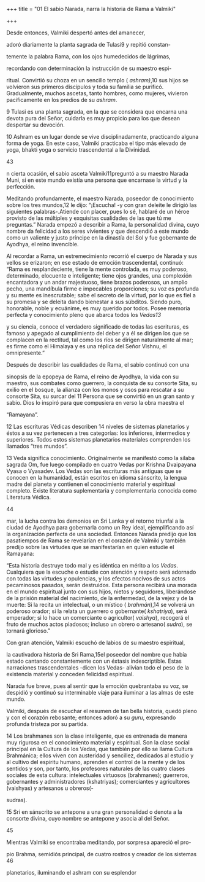 +++
title = "01 El sabio Narada, narra la historia de Rama a Valmiki"

+++



Desde entonces, Valmiki despertó antes del amanecer, 

adoró diariamente la planta sagrada de Tulasi9 y repitió constan-

temente la palabra Rama, con los ojos humedecidos de lágrimas, 

recordando con determinación la instrucción de su maestro espi-

ritual. Convirtió su choza en un sencillo templo \( *ashram\)*,10 sus hijos se volvieron sus primeros discípulos y toda su familia se purificó. Gradualmente, muchos ascetas, tanto hombres, como mujeres, vivieron pacíficamente en los predios de su *ashram*. 

9 Tulasi es una planta sagrada, en la que se considera que encarna una devota pura del Señor, cuidarla es muy propicio para los que desean despertar su devoción. 

10 Ashram es un lugar donde se vive disciplinadamente, practicando alguna forma de yoga. En este caso, Valmiki practicaba el tipo más elevado de yoga, bhakti yoga o servicio trascendental a la Divinidad. 

43



n cierta ocasión, el sabio asceta Valmiki11preguntó a su maestro Narada Muni, si en este mundo existía una persona que encarnase la virtud y la perfección. 

Meditando profundamente, el maestro Narada, poseedor de conocimiento sobre los tres mundos,12 le dijo: “¡Escucha\! -y con gran deleite le dirigió las siguientes palabras-.Atiende con placer, pues lo sé, hablaré de un héroe provisto de las múltiples y exquisitas cualidades de las que tú me preguntas.” Narada empezó a describir a Rama, la personalidad divina, cuyo nombre da felicidad a los seres vivientes y que descendió a este mundo como un valiente y justo príncipe en la dinastía del Sol y fue gobernante de Ayodhya, el reino invencible. 

Al recordar a Rama, un estremecimiento recorrió el cuerpo de Narada y sus vellos se erizaron; en ese estado de emoción trascendental, continuó: “Rama es resplandeciente, tiene la mente controlada, es muy poderoso, determinado, elocuente e inteligente; tiene ojos grandes, una complexión encantadora y un andar majestuoso, tiene brazos poderosos, un amplio pecho, una mandíbula firme e impecables proporciones; su voz es profunda y su mente es inescrutable; sabe el secreto de la virtud, por lo que es fiel a su promesa y se deleita dando bienestar a sus súbditos. Siendo puro, honorable, noble y ecuánime, es muy querido por todos. Posee memoria perfecta y conocimiento pleno que abarca todos los *Vedas13* 

y su ciencia, conoce el verdadero significado de todas las escrituras, es famoso y apegado al cumplimiento del deber y a él se dirigen los que se complacen en la rectitud, tal como los ríos se dirigen naturalmente al mar; es firme como el Himalaya y es una réplica del Señor Vishnu, el omnipresente.” 

Después de describir las cualidades de Rama, el sabio continuó con una 

sinopsis de la epopeya de Rama, el reino de Ayodhya, la vida con su maestro, sus combates como guerrero, la conquista de su consorte Sita, su exilio en el bosque, la alianza con los monos y osos para rescatar a su consorte Sita, su surcar del 11 Persona que se convirtió en un gran santo y sabio. Dios lo inspiró para que compusiera en verso la obra maestra el 

“Ramayana”. 

12 Las escrituras Védicas describen 14 niveles de sistemas planetarios y éstos a su vez pertenecen a tres categorías: los inferiores, intermedios y superiores. Todos estos sistemas planetarios materiales comprenden los llamados “tres mundos”. 

13 Veda significa conocimiento. Originalmente se manifestó como la silaba sagrada Om, fue luego compilado en cuatro Vedas por Krishna Dvaipayana Vyasa o Vyasadev. Los Vedas son las escrituras más antiguas que se conocen en la humanidad, están escritos en idioma sánscrito, la lengua madre del planeta y contienen el conocimiento material y espiritual completo. Existe literatura suplementaria y complementaria conocida como Literatura Védica. 

44



mar, la lucha contra los demonios en Sri Lanka y el retorno triunfal a la ciudad de Ayodhya para gobernarla como un Rey ideal, ejemplificando así la organización perfecta de una sociedad. Entonces Narada predijo que los pasatiempos de Rama se revelarían en el corazón de Valmiki y también predijo sobre las virtudes que se manifestarían en quien estudie el Ramayana:

“Esta historia destruye todo mal y es idéntica en mérito a los *Vedas*. Cualquiera que la escuche o estudie con atención y respeto será adornado con todas las virtudes y opulencias, y los efectos nocivos de sus actos pecaminosos pasados, serán destruidos. Esta persona recibirá una morada en el mundo espiritual junto con sus hijos, nietos y seguidores, liberándose de la prisión material del nacimiento, de la enfermedad, de la vejez y de la muerte: Si la recita un intelectual, o un místico \( *brahmán*\),14 se volverá un poderoso orador; si la relata un guerrero o gobernante\( *kshatriya*\), será emperador; si lo hace un comerciante o agricultor\( *vaishya*\), recogerá el fruto de muchos actos piadosos; incluso un obrero o artesano\( *sudra*\), se tornará glorioso.” 

Con gran atención, Valmiki escuchó de labios de su maestro espiritual, 

la cautivadora historia de Sri Rama,15el poseedor del nombre que había estado cantando constantemente con un éxtasis indescriptible. Estas narraciones trascendentales -dicen los Vedas- alivian todo el peso de la existencia material y conceden felicidad espiritual. 

Narada fue breve, pues al sentir que la emoción quebrantaba su voz, se despidió y continuó su interminable viaje para iluminar a las almas de este mundo. 

Valmiki, después de escuchar el resumen de tan bella historia, quedó pleno y con el corazón rebosante; entonces adoró a su *guru*, expresando profunda tristeza por su partida. 

14 Los brahmanes son la clase inteligente, que es entrenada de manera muy rigurosa en el conocimiento material y espiritual. Son la clase social principal en la Cultura de los Vedas, que también por ello se llama Cultura Brahmánica; ellos viven con austeridad y sencillez, dedicados al estudio y al cultivo del espíritu humano, aprenden el control de la mente y de los sentidos y son, por tanto, los profesores naturales de las cuatro clases sociales de esta cultura: intelectuales virtuosos \(brahmanes\); guerreros, gobernantes y administradores \(kshatriyas\); comerciantes y agricultores \(vaishyas\) y artesanos u obreros\(-

sudras\). 

15 Sri en sánscrito se antepone a una gran personalidad o denota a la consorte divina, cuyo nombre se antepone y asocia al del Señor. 

45







Mientras Valmiki se encontraba meditando, por sorpresa apareció el pro-

pio Brahma, semidiós principal, de cuatro rostros y creador de los sistemas 46

planetarios, iluminando el ashram con su esplendor


